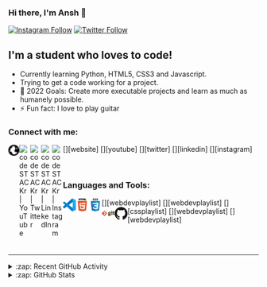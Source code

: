 ###                                                      Hi there, I'm Ansh 👋 

[![Instagram Follow](https://img.shields.io/badge/Instagram-E4405F?style=for-the-badge&logo=instagram&logoColor=white)](https://www.instagram.com/_saraiyaaa/)
[![Twitter Follow](https://img.shields.io/twitter/follow/KindlyAnsh?color=1DA1F2&logo=twitter&style=for-the-badge)](https://twitter.com/KindlyAnsh)

## I'm a student who loves to code!

- Currently learning Python, HTML5, CSS3 and Javascript.
- Trying to get a code working for a project.
- 🥅 2022 Goals: Create more executable projects and learn as much as humanely possible.
- ⚡ Fun fact: I love to play guitar

### Connect with me:

[<img align="left" alt="codeSTACKr.com" width="22px" src="https://raw.githubusercontent.com/iconic/open-iconic/master/svg/globe.svg" />][website]
[<img align="left" alt="codeSTACKr | YouTube" width="22px" src="https://cdn.jsdelivr.net/npm/simple-icons@v3/icons/youtube.svg" />][youtube]
[<img align="left" alt="codeSTACKr | Twitter" width="22px" src="https://cdn.jsdelivr.net/npm/simple-icons@v3/icons/twitter.svg" />][twitter]
[<img align="left" alt="codeSTACKr | LinkedIn" width="22px" src="https://cdn.jsdelivr.net/npm/simple-icons@v3/icons/linkedin.svg" />][linkedin]
[<img align="left" alt="codeSTACKr | Instagram" width="22px" src="https://cdn.jsdelivr.net/npm/simple-icons@v3/icons/instagram.svg" />][instagram]

<br />

### Languages and Tools:

[<img align="left" alt="Visual Studio Code" width="26px" src="https://raw.githubusercontent.com/github/explore/80688e429a7d4ef2fca1e82350fe8e3517d3494d/topics/visual-studio-code/visual-studio-code.png" />][webdevplaylist]
[<img align="left" alt="HTML5" width="26px" src="https://raw.githubusercontent.com/github/explore/80688e429a7d4ef2fca1e82350fe8e3517d3494d/topics/html/html.png" />][webdevplaylist]
[<img align="left" alt="CSS3" width="26px" src="https://raw.githubusercontent.com/github/explore/80688e429a7d4ef2fca1e82350fe8e3517d3494d/topics/css/css.png" />][cssplaylist]
[<img align="left" alt="Git" width="26px" src="https://raw.githubusercontent.com/github/explore/80688e429a7d4ef2fca1e82350fe8e3517d3494d/topics/git/git.png" />][webdevplaylist]
[<img align="left" alt="GitHub" width="26px" src="https://raw.githubusercontent.com/github/explore/78df643247d429f6cc873026c0622819ad797942/topics/github/github.png" />][webdevplaylist]

<br />
<br />

---

<details>
  <summary>:zap: Recent GitHub Activity</summary>
  
<!--START_SECTION:activity-->
1. 🗣 Commented on [#2](https://github.com/codeSTACKr/portfolio-sass/issues/2) in [codeSTACKr/portfolio-sass](https://github.com/codeSTACKr/portfolio-sass)
2. ❗️ Closed issue [#2](https://github.com/codeSTACKr/portfolio-sass/issues/2) in [codeSTACKr/portfolio-sass](https://github.com/codeSTACKr/portfolio-sass)
3. ❌ Closed PR [#11](https://github.com/codeSTACKr/free-developer-resources/pull/11) in [codeSTACKr/free-developer-resources](https://github.com/codeSTACKr/free-developer-resources)
4. 🗣 Commented on [#11](https://github.com/codeSTACKr/free-developer-resources/issues/11) in [codeSTACKr/free-developer-resources](https://github.com/codeSTACKr/free-developer-resources)
5. 🎉 Merged PR [#10](https://github.com/codeSTACKr/free-developer-resources/pull/10) in [codeSTACKr/free-developer-resources](https://github.com/codeSTACKr/free-developer-resources)
<!--END_SECTION:activity-->

</details>

<details>
  <summary>:zap: GitHub Stats</summary>

  <img align="left" alt="codeSTACKr's GitHub Stats" src="https://github-readme-stats.codestackr.vercel.app/api?username=codeSTACKr&show_icons=true&hide_border=true" />7
